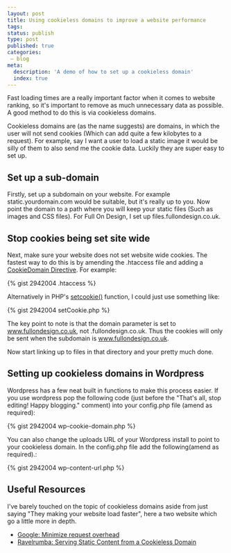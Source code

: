 ```yaml
---
layout: post
title: Using cookieless domains to improve a website performance
tags:
status: publish
type: post
published: true
categories:
 – blog
meta:
  description: 'A demo of how to set up a cookieless domain'
  index: true
---
```

Fast loading times are a really important factor when it comes to website ranking, so it's important to remove as much unnecessary data as possible. A good method to do this is via cookieless domains.

Cookieless domains are (as the name suggests) are domains, in which the user will not send cookies (Which can add quite a few kilobytes to a request). For example, say I want a user to load a static image it would be silly of them to also send me the cookie data. Luckily they are super easy to set up.

## Set up a sub-domain

Firstly, set up a subdomain on your website. For example static.yourdomain.com would be suitable, but it's really up to you. Now point the domain to a path where you will keep your static files (Such as images and CSS files). For Full On Design, I set up files.fullondesign.co.uk.

## Stop cookies being set site wide

Next, make sure your website does not set website wide cookies. The fastest way to do this is by amending the .htaccess file and adding a [CookieDomain Directive](http://httpd.apache.org/docs/2.2/mod/mod_usertrack.html#CookieDomain). For example:

{% gist 2942004 .htaccess %}

Alternatively in PHP's [setcookie()](http://php.net/manual/en/function.setcookie.php) function, I could just use something like:

{% gist 2942004 setCookie.php %}

The key point to note is that the domain parameter is set to www.fullondesign.co.uk, not .fullondesign.co.uk. Thus the cookies will only be sent when the subdomain is www.fullondesign.co.uk.

Now start linking up to files in that directory and your pretty much done.

## Setting up cookieless domains in Wordpress

Wordpress has a few neat built in functions to make this process easier. If you use wordpress pop the following code (just before the "That's all, stop editing! Happy blogging." comment) into your config.php file (amend as required):

{% gist 2942004 wp-cookie-domain.php %}

You can also change the uploads URL of your Wordpress install to point to your cookieless domain. In the config.php file add the following(amend as required).:

{% gist 2942004 wp-content-url.php %}

## Useful Resources

I've barely touched on the topic of cookieless domains aside from just saying "They making your website load faster", here a two website which go a little more in depth.

*   [Google: Minimize request overhead](http://code.google.com/speed/page-speed/docs/request.html)
*   [Ravelrumba: Serving Static Content from a Cookieless Domain](http://www.ravelrumba.com/blog/static-cookieless-domain/)
